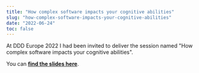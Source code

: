 ```yaml
---
title: "How complex software impacts your cognitive abilities"
slug: "how-complex-software-impacts-your-cognitive-abilities"
date: "2022-06-24"
toc: false
---
```


At DDD Europe 2022 I had been invited to deliver the session named "How complex software impacts your cognitive abilities".

You can [**find the slides here**](https://www.corstianboerman.com/data/uploads/How_complex_software_impacts_your_cognitive_abilities_680d47d279.pdf).  



